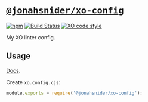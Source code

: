 # [`@jonahsnider/xo-config`](https://www.npmjs.com/package/@jonahsnider/xo-config)

[![npm](https://img.shields.io/npm/v/@jonahsnider/xo-config)](https://www.npmjs.com/package/@jonahsnider/xo-config)
[![Build Status](https://github.com/jonahsnider/xo-config/workflows/CI/badge.svg)](https://github.com/jonahsnider/xo-config/actions)
[![XO code style](https://img.shields.io/badge/code_style-XO-5ed9c7.svg)](https://github.com/xojs/xo)

My XO linter config.

## Usage

[Docs](https://github.com/xojs/xo#config).

Create `xo.config.cjs`:

```js
module.exports = require('@jonahsnider/xo-config');
```
